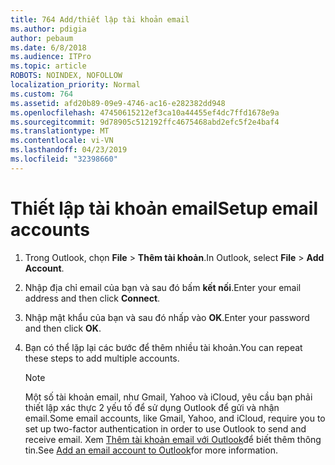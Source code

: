```yaml
---
title: 764 Add/thiết lập tài khoản email
ms.author: pdigia
author: pebaum
ms.date: 6/8/2018
ms.audience: ITPro
ms.topic: article
ROBOTS: NOINDEX, NOFOLLOW
localization_priority: Normal
ms.custom: 764
ms.assetid: afd20b89-09e9-4746-ac16-e282382dd948
ms.openlocfilehash: 47450615212ef3ca10a44455ef4dc7ffd1678e9a
ms.sourcegitcommit: 9d78905c512192ffc4675468abd2efc5f2e4baf4
ms.translationtype: MT
ms.contentlocale: vi-VN
ms.lasthandoff: 04/23/2019
ms.locfileid: "32398660"
---
```

# <a name="setup-email-accounts"></a><span data-ttu-id="eac38-102">Thiết lập tài khoản email</span><span class="sxs-lookup"><span data-stu-id="eac38-102">Setup email accounts</span></span>

1. <span data-ttu-id="eac38-103">Trong Outlook, chọn **File** \> **Thêm tài khoản**.</span><span class="sxs-lookup"><span data-stu-id="eac38-103">In Outlook, select **File** \> **Add Account**.</span></span>
    
2. <span data-ttu-id="eac38-104">Nhập địa chỉ email của bạn và sau đó bấm **kết nối**.</span><span class="sxs-lookup"><span data-stu-id="eac38-104">Enter your email address and then click **Connect**.</span></span>
    
3. <span data-ttu-id="eac38-105">Nhập mật khẩu của bạn và sau đó nhấp vào **OK**.</span><span class="sxs-lookup"><span data-stu-id="eac38-105">Enter your password and then click **OK**.</span></span>
    
4. <span data-ttu-id="eac38-106">Bạn có thể lặp lại các bước để thêm nhiều tài khoản.</span><span class="sxs-lookup"><span data-stu-id="eac38-106">You can repeat these steps to add multiple accounts.</span></span>
    
    > [!NOTE]
    > <span data-ttu-id="eac38-107">Một số tài khoản email, như Gmail, Yahoo và iCloud, yêu cầu bạn phải thiết lập xác thực 2 yếu tố để sử dụng Outlook để gửi và nhận email.</span><span class="sxs-lookup"><span data-stu-id="eac38-107">Some email accounts, like Gmail, Yahoo, and iCloud, require you to set up two-factor authentication in order to use Outlook to send and receive email.</span></span> <span data-ttu-id="eac38-108">Xem [Thêm tài khoản email với Outlook](https://support.office.com/article/6e27792a-9267-4aa4-8bb6-c84ef146101b.aspx)để biết thêm thông tin.</span><span class="sxs-lookup"><span data-stu-id="eac38-108">See [Add an email account to Outlook](https://support.office.com/article/6e27792a-9267-4aa4-8bb6-c84ef146101b.aspx)for more information.</span></span> 
  

